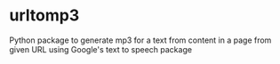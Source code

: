# urltomp3
Python package to generate mp3 for a text from content in a page from given URL
using Google's text to speech package
